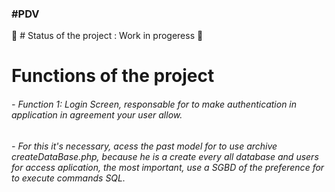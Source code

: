 <h3> #PDV </h3> 

🚧 # Status of the project : Work in progeress 🚧

# Functions of the project
<h6> - Function 1: Login Screen, responsable for to make authentication in application in agreement your user allow.</h6>
<h6> - For this it's necessary, acess the past model for to use archive createDataBase.php, because he is a create every all database and users for access aplication, the most important, use a SGBD of the preference for to execute commands SQL. </h6>
